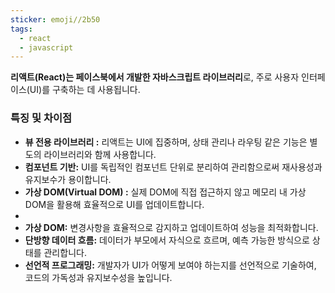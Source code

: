 ```yaml
---
sticker: emoji//2b50
tags:
  - react
  - javascript
---
```

**리액트(React)는 페이스북에서 개발한 자바스크립트 라이브러리**로, 주로 사용자 인터페이스(UI)를 구축하는 데 사용됩니다.

### 특징 및 차이점
- **뷰 전용 라이브러리 :** 리액트는 UI에 집중하며, 상태 관리나 라우팅 같은 기능은 별도의 라이브러리와 함께 사용합니다.
- **컴포넌트 기반:** UI를 독립적인 컴포넌트 단위로 분리하여 관리함으로써 재사용성과 유지보수가 용이합니다.
- **가상 DOM(Virtual DOM) :** 실제 DOM에 직접 접근하지 않고 메모리 내 가상 DOM을 활용해 효율적으로 UI를 업데이트합니다.
- 
- **가상 DOM:** 변경사항을 효율적으로 감지하고 업데이트하여 성능을 최적화합니다.
- **단방향 데이터 흐름:** 데이터가 부모에서 자식으로 흐르며, 예측 가능한 방식으로 상태를 관리합니다.
- **선언적 프로그래밍:** 개발자가 UI가 어떻게 보여야 하는지를 선언적으로 기술하여, 코드의 가독성과 유지보수성을 높입니다.